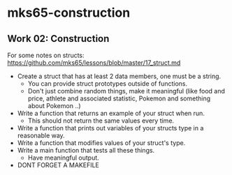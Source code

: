 # mks65-construction

## Work 02: Construction
For some notes on structs: https://github.com/mks65/lessons/blob/master/17_struct.md
- Create a struct that has at least 2 data members, one must be a string.
  - You can provide struct prototypes outside of functions.
  - Don't just combine random things, make it meaningful (like food and price, athlete and associated statistic, Pokemon and something about Pokemon ..)
- Write a function that returns an example of your struct when run.
  - This should not return the same values every time.
- Write a function that prints out variables of your structs type in a reasonable way.
- Write a function that modifies values of your struct's type.
- Write a main function that tests all these things.
  - Have meaningful output.
- DONT FORGET A MAKEFILE